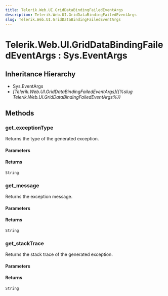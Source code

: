 ```yaml
---
title: Telerik.Web.UI.GridDataBindingFailedEventArgs
description: Telerik.Web.UI.GridDataBindingFailedEventArgs
slug: Telerik.Web.UI.GridDataBindingFailedEventArgs
---
```


# Telerik.Web.UI.GridDataBindingFailedEventArgs : Sys.EventArgs 

## Inheritance Hierarchy

* Sys.EventArgs
* *[Telerik.Web.UI.GridDataBindingFailedEventArgs]({%slug Telerik.Web.UI.GridDataBindingFailedEventArgs%})*


## Methods

###  get_exceptionType

Returns the type of the generated exception.

#### Parameters

#### Returns

`String` 

### get_message

Returns the exception message.

#### Parameters

#### Returns

`String` 

### get_stackTrace

Returns the stack trace of the generated exception.

#### Parameters

#### Returns

`String` 



